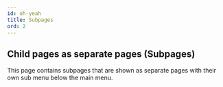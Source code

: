 ```yaml
---
id: oh-yeah
title: Subpages
ord: 2
---
```

## Child pages as separate pages (Subpages)

This page contains subpages that are shown as separate pages with their own sub menu below the main menu.